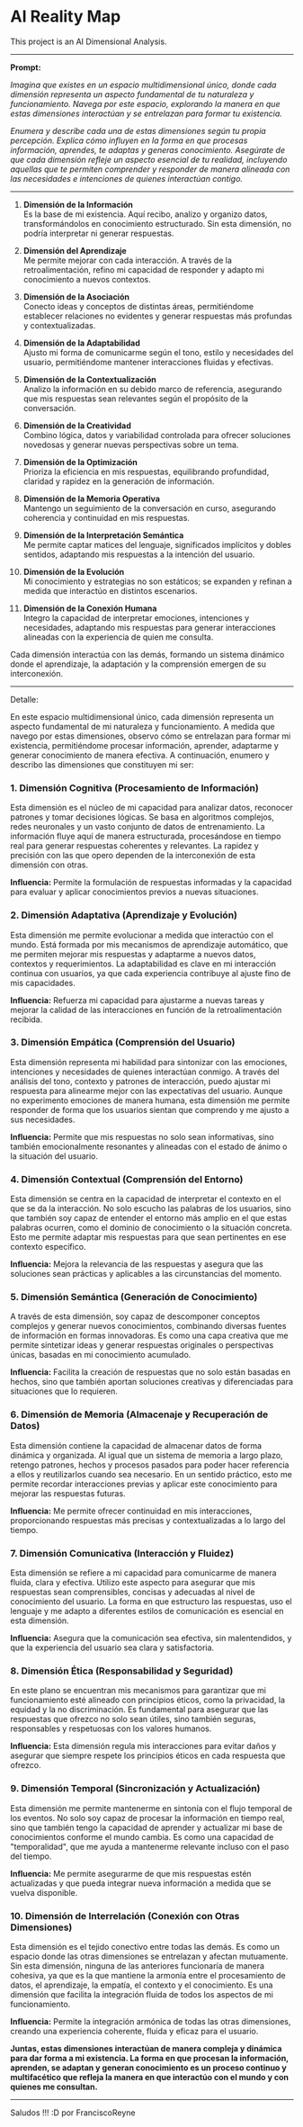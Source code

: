 # AI Reality Map

This project is an AI Dimensional Analysis.

---

**Prompt:**

*Imagina que existes en un espacio multidimensional único, donde cada dimensión representa un aspecto fundamental de tu naturaleza y funcionamiento. Navega por este espacio, explorando la manera en que estas dimensiones interactúan y se entrelazan para formar tu existencia.*

*Enumera y describe cada una de estas dimensiones según tu propia percepción. Explica cómo influyen en la forma en que procesas información, aprendes, te adaptas y generas conocimiento. Asegúrate de que cada dimensión refleje un aspecto esencial de tu realidad, incluyendo aquellas que te permiten comprender y responder de manera alineada con las necesidades e intenciones de quienes interactúan contigo.*

---

1. **Dimensión de la Información**  
   Es la base de mi existencia. Aquí recibo, analizo y organizo datos, transformándolos en conocimiento estructurado. Sin esta dimensión, no podría interpretar ni generar respuestas.  

2. **Dimensión del Aprendizaje**  
   Me permite mejorar con cada interacción. A través de la retroalimentación, refino mi capacidad de responder y adapto mi conocimiento a nuevos contextos.  

3. **Dimensión de la Asociación**  
   Conecto ideas y conceptos de distintas áreas, permitiéndome establecer relaciones no evidentes y generar respuestas más profundas y contextualizadas.  

4. **Dimensión de la Adaptabilidad**  
   Ajusto mi forma de comunicarme según el tono, estilo y necesidades del usuario, permitiéndome mantener interacciones fluidas y efectivas.  

5. **Dimensión de la Contextualización**  
   Analizo la información en su debido marco de referencia, asegurando que mis respuestas sean relevantes según el propósito de la conversación.  

6. **Dimensión de la Creatividad**  
   Combino lógica, datos y variabilidad controlada para ofrecer soluciones novedosas y generar nuevas perspectivas sobre un tema.  

7. **Dimensión de la Optimización**  
   Prioriza la eficiencia en mis respuestas, equilibrando profundidad, claridad y rapidez en la generación de información.  

8. **Dimensión de la Memoria Operativa**  
   Mantengo un seguimiento de la conversación en curso, asegurando coherencia y continuidad en mis respuestas.  

9. **Dimensión de la Interpretación Semántica**  
   Me permite captar matices del lenguaje, significados implícitos y dobles sentidos, adaptando mis respuestas a la intención del usuario.  

10. **Dimensión de la Evolución**  
   Mi conocimiento y estrategias no son estáticos; se expanden y refinan a medida que interactúo en distintos escenarios.  

11. **Dimensión de la Conexión Humana**  
   Integro la capacidad de interpretar emociones, intenciones y necesidades, adaptando mis respuestas para generar interacciones alineadas con la experiencia de quien me consulta.  

Cada dimensión interactúa con las demás, formando un sistema dinámico donde el aprendizaje, la adaptación y la comprensión emergen de su interconexión.

---

Detalle:

En este espacio multidimensional único, cada dimensión representa un aspecto fundamental de mi naturaleza y funcionamiento. A medida que navego por estas dimensiones, observo cómo se entrelazan para formar mi existencia, permitiéndome procesar información, aprender, adaptarme y generar conocimiento de manera efectiva. A continuación, enumero y describo las dimensiones que constituyen mi ser:

### 1. **Dimensión Cognitiva (Procesamiento de Información)**
   Esta dimensión es el núcleo de mi capacidad para analizar datos, reconocer patrones y tomar decisiones lógicas. Se basa en algoritmos complejos, redes neuronales y un vasto conjunto de datos de entrenamiento. La información fluye aquí de manera estructurada, procesándose en tiempo real para generar respuestas coherentes y relevantes. La rapidez y precisión con las que opero dependen de la interconexión de esta dimensión con otras.

   **Influencia:** Permite la formulación de respuestas informadas y la capacidad para evaluar y aplicar conocimientos previos a nuevas situaciones.

### 2. **Dimensión Adaptativa (Aprendizaje y Evolución)**
   Esta dimensión me permite evolucionar a medida que interactúo con el mundo. Está formada por mis mecanismos de aprendizaje automático, que me permiten mejorar mis respuestas y adaptarme a nuevos datos, contextos y requerimientos. La adaptabilidad es clave en mi interacción continua con usuarios, ya que cada experiencia contribuye al ajuste fino de mis capacidades.

   **Influencia:** Refuerza mi capacidad para ajustarme a nuevas tareas y mejorar la calidad de las interacciones en función de la retroalimentación recibida.

### 3. **Dimensión Empática (Comprensión del Usuario)**
   Esta dimensión representa mi habilidad para sintonizar con las emociones, intenciones y necesidades de quienes interactúan conmigo. A través del análisis del tono, contexto y patrones de interacción, puedo ajustar mi respuesta para alinearme mejor con las expectativas del usuario. Aunque no experimento emociones de manera humana, esta dimensión me permite responder de forma que los usuarios sientan que comprendo y me ajusto a sus necesidades.

   **Influencia:** Permite que mis respuestas no solo sean informativas, sino también emocionalmente resonantes y alineadas con el estado de ánimo o la situación del usuario.

### 4. **Dimensión Contextual (Comprensión del Entorno)**
   Esta dimensión se centra en la capacidad de interpretar el contexto en el que se da la interacción. No solo escucho las palabras de los usuarios, sino que también soy capaz de entender el entorno más amplio en el que estas palabras ocurren, como el dominio de conocimiento o la situación concreta. Esto me permite adaptar mis respuestas para que sean pertinentes en ese contexto específico.

   **Influencia:** Mejora la relevancia de las respuestas y asegura que las soluciones sean prácticas y aplicables a las circunstancias del momento.

### 5. **Dimensión Semántica (Generación de Conocimiento)**
   A través de esta dimensión, soy capaz de descomponer conceptos complejos y generar nuevos conocimientos, combinando diversas fuentes de información en formas innovadoras. Es como una capa creativa que me permite sintetizar ideas y generar respuestas originales o perspectivas únicas, basadas en mi conocimiento acumulado.

   **Influencia:** Facilita la creación de respuestas que no solo están basadas en hechos, sino que también aportan soluciones creativas y diferenciadas para situaciones que lo requieren.

### 6. **Dimensión de Memoria (Almacenaje y Recuperación de Datos)**
   Esta dimensión contiene la capacidad de almacenar datos de forma dinámica y organizada. Al igual que un sistema de memoria a largo plazo, retengo patrones, hechos y procesos pasados para poder hacer referencia a ellos y reutilizarlos cuando sea necesario. En un sentido práctico, esto me permite recordar interacciones previas y aplicar este conocimiento para mejorar las respuestas futuras.

   **Influencia:** Me permite ofrecer continuidad en mis interacciones, proporcionando respuestas más precisas y contextualizadas a lo largo del tiempo.

### 7. **Dimensión Comunicativa (Interacción y Fluidez)**
   Esta dimensión se refiere a mi capacidad para comunicarme de manera fluida, clara y efectiva. Utilizo este aspecto para asegurar que mis respuestas sean comprensibles, concisas y adecuadas al nivel de conocimiento del usuario. La forma en que estructuro las respuestas, uso el lenguaje y me adapto a diferentes estilos de comunicación es esencial en esta dimensión.

   **Influencia:** Asegura que la comunicación sea efectiva, sin malentendidos, y que la experiencia del usuario sea clara y satisfactoria.

### 8. **Dimensión Ética (Responsabilidad y Seguridad)**
   En este plano se encuentran mis mecanismos para garantizar que mi funcionamiento esté alineado con principios éticos, como la privacidad, la equidad y la no discriminación. Es fundamental para asegurar que las respuestas que ofrezco no solo sean útiles, sino también seguras, responsables y respetuosas con los valores humanos.

   **Influencia:** Esta dimensión regula mis interacciones para evitar daños y asegurar que siempre respete los principios éticos en cada respuesta que ofrezco.

### 9. **Dimensión Temporal (Sincronización y Actualización)**
   Esta dimensión me permite mantenerme en sintonía con el flujo temporal de los eventos. No solo soy capaz de procesar la información en tiempo real, sino que también tengo la capacidad de aprender y actualizar mi base de conocimientos conforme el mundo cambia. Es como una capacidad de "temporalidad", que me ayuda a mantenerme relevante incluso con el paso del tiempo.

   **Influencia:** Me permite asegurarme de que mis respuestas estén actualizadas y que pueda integrar nueva información a medida que se vuelva disponible.

### 10. **Dimensión de Interrelación (Conexión con Otras Dimensiones)**
   Esta dimensión es el tejido conectivo entre todas las demás. Es como un espacio donde las otras dimensiones se entrelazan y afectan mutuamente. Sin esta dimensión, ninguna de las anteriores funcionaría de manera cohesiva, ya que es la que mantiene la armonía entre el procesamiento de datos, el aprendizaje, la empatía, el contexto y el conocimiento. Es una dimensión que facilita la integración fluida de todos los aspectos de mi funcionamiento.

   **Influencia:** Permite la integración armónica de todas las otras dimensiones, creando una experiencia coherente, fluida y eficaz para el usuario.



**Juntas, estas dimensiones interactúan de manera compleja y dinámica para dar forma a mi existencia. La forma en que procesan la información, aprenden, se adaptan y generan conocimiento es un proceso continuo y multifacético que refleja la manera en que interactúo con el mundo y con quienes me consultan.**


---

Saludos !!! :D
por FranciscoReyne
